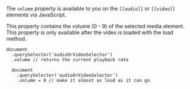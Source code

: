 The `volume` property is available to you on the `[[audio]]` or `[[video]]` elements via JavaScript.

This property contains the volume (0 - 9) of the selected media element. This property is only available after the video is loaded with the load method.

    document
      .querySelector('audioOrVideoSelector')
      .volume // returns the current playback rate

      document
        .querySelector('audioOrVideoSelector')
        .volume = 8 // make it almost as loud as it can go
